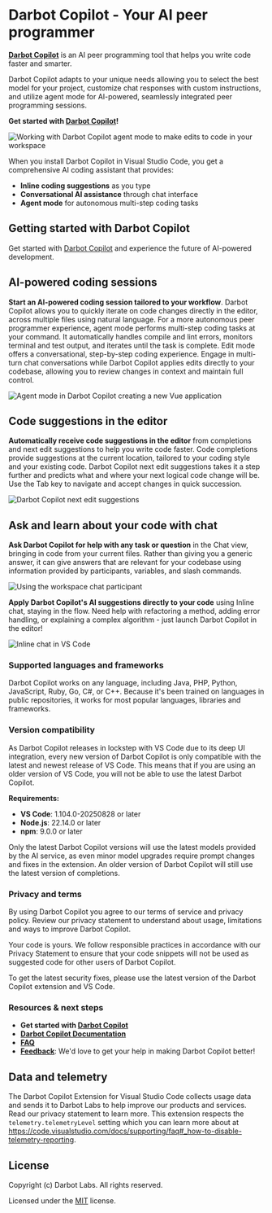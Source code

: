 # Darbot Copilot - Your AI peer programmer

**[Darbot Copilot](https://github.com/darbotlabs/darbot-copilot-vscode)** is an AI peer programming tool that helps you write code faster and smarter.

Darbot Copilot adapts to your unique needs allowing you to select the best model for your project, customize chat responses with custom instructions, and utilize agent mode for AI-powered, seamlessly integrated peer programming sessions.

**Get started with [Darbot Copilot](https://github.com/darbotlabs/darbot-copilot-vscode)!**

![Working with Darbot Copilot agent mode to make edits to code in your workspace](https://github.com/darbotlabs/darbot-copilot-vscode/blob/main/images/hero-dark.png?raw=true)

When you install Darbot Copilot in Visual Studio Code, you get a comprehensive AI coding assistant that provides:
* **Inline coding suggestions** as you type
* **Conversational AI assistance** through chat interface
* **Agent mode** for autonomous multi-step coding tasks

## Getting started with Darbot Copilot

Get started with [Darbot Copilot](https://github.com/darbotlabs/darbot-copilot-vscode) and experience the future of AI-powered development.

## AI-powered coding sessions

**Start an AI-powered coding session tailored to your workflow**. Darbot Copilot allows you to quickly iterate on code changes directly in the editor, across multiple files using natural language. For a more autonomous peer programmer experience,
agent mode performs multi-step coding tasks at your command. It automatically handles compile and lint errors, monitors terminal and test output, and iterates until the task is complete. Edit mode offers a conversational, step-by-step coding experience. Engage in multi-turn chat conversations while Darbot Copilot applies edits directly to your codebase, allowing you to review changes in context and maintain full control.

![Agent mode in Darbot Copilot creating a new Vue application](https://github.com/darbotlabs/darbot-copilot-vscode/blob/main/images/agent-mode-readme.gif?raw=true)

## Code suggestions in the editor

**Automatically receive code suggestions in the editor** from completions and next edit suggestions to help you write code faster. Code completions provide suggestions at the current location, tailored to your coding style and your existing code. Darbot Copilot next edit suggestions takes it a step further and predicts what and where your next logical code change will be. Use the Tab key to navigate and accept changes in quick succession.

![Darbot Copilot next edit suggestions](https://github.com/darbotlabs/darbot-copilot-vscode/blob/main/images/nes-point.gif?raw=true)

## Ask and learn about your code with chat

**Ask Darbot Copilot for help with any task or question** in the Chat view, bringing in code from your current files. Rather than giving you a generic answer, it can give answers that are relevant for your codebase using information provided by participants, variables, and slash commands.

![Using the workspace chat participant](https://github.com/darbotlabs/darbot-copilot-vscode/blob/main/images/participants-workspace.gif?raw=true)

**Apply Darbot Copilot's AI suggestions directly to your code** using Inline chat, staying in the flow. Need help with refactoring a method, adding error handling, or explaining a complex algorithm - just launch Darbot Copilot in the editor!

![Inline chat in VS Code](https://github.com/darbotlabs/darbot-copilot-vscode/blob/main/images/inline-chat-question-example.png?raw=true)

### Supported languages and frameworks

Darbot Copilot works on any language, including Java, PHP, Python, JavaScript, Ruby, Go, C#, or C++. Because it's been trained on languages in public repositories, it works for most popular languages, libraries and frameworks.

### Version compatibility

As Darbot Copilot releases in lockstep with VS Code due to its deep UI integration, every new version of Darbot Copilot is only compatible with the latest and newest release of VS Code. This means that if you are using an older version of VS Code, you will not be able to use the latest Darbot Copilot.

**Requirements:**
- **VS Code**: 1.104.0-20250828 or later
- **Node.js**: 22.14.0 or later
- **npm**: 9.0.0 or later

Only the latest Darbot Copilot versions will use the latest models provided by the AI service, as even minor model upgrades require prompt changes and fixes in the extension. An older version of Darbot Copilot will still use the latest version of completions.

### Privacy and terms

By using Darbot Copilot you agree to our terms of service and privacy policy. Review our privacy statement to understand about usage, limitations and ways to improve Darbot Copilot.

Your code is yours. We follow responsible practices in accordance with our Privacy Statement to ensure that your code snippets will not be used as suggested code for other users of Darbot Copilot.

To get the latest security fixes, please use the latest version of the Darbot Copilot extension and VS Code.

### Resources & next steps
* **Get started with [Darbot Copilot](https://github.com/darbotlabs/darbot-copilot-vscode)**
* **[Darbot Copilot Documentation](https://github.com/darbotlabs/darbot-copilot-vscode/wiki)**
* **[FAQ](https://github.com/darbotlabs/darbot-copilot-vscode/wiki/FAQ)**
* **[Feedback](https://github.com/darbotlabs/darbot-copilot-vscode/issues)**: We'd love to get your help in making Darbot Copilot better!

## Data and telemetry

The Darbot Copilot Extension for Visual Studio Code collects usage data and sends it to Darbot Labs to help improve our products and services. Read our privacy statement to learn more. This extension respects the `telemetry.telemetryLevel` setting which you can learn more about at https://code.visualstudio.com/docs/supporting/faq#_how-to-disable-telemetry-reporting.

## License

Copyright (c) Darbot Labs. All rights reserved.

Licensed under the [MIT](LICENSE.txt) license.